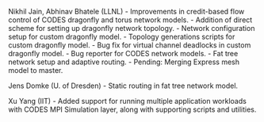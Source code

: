 Nikhil Jain, Abhinav Bhatele (LLNL)
    - Improvements in credit-based flow control of CODES dragonfly and torus network models.
    - Addition of direct scheme for setting up dragonfly network topology.
    - Network configuration setup for custom dragonfly model.
    - Topology generations scripts for custom dragonfly model.
    - Bug fix for virtual channel deadlocks in custom dragonfly model.
    - Bug reporter for CODES network models.
    - Fat tree network setup and adaptive routing.
    - Pending: Merging Express mesh model to master.

Jens Domke (U. of Dresden)
    - Static routing in fat tree network model.

Xu Yang (IIT)
    - Added support for running multiple application workloads with CODES MPI
      Simulation layer, along with supporting scripts and utilities.
